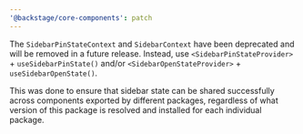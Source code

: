 ```yaml
---
'@backstage/core-components': patch
---
```


The `SidebarPinStateContext` and `SidebarContext` have been deprecated and will be removed in a future release. Instead, use `<SidebarPinStateProvider>` + `useSidebarPinState()` and/or `<SidebarOpenStateProvider>` + `useSidebarOpenState()`.

This was done to ensure that sidebar state can be shared successfully across components exported by different packages, regardless of what version of this package is resolved and installed for each individual package.
